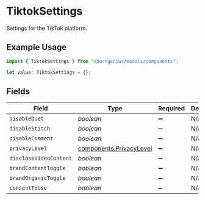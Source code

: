 # TiktokSettings

Settings for the TikTok platform.

## Example Usage

```typescript
import { TiktokSettings } from "shortgenius/models/components";

let value: TiktokSettings = {};
```

## Fields

| Field                                                              | Type                                                               | Required                                                           | Description                                                        |
| ------------------------------------------------------------------ | ------------------------------------------------------------------ | ------------------------------------------------------------------ | ------------------------------------------------------------------ |
| `disableDuet`                                                      | *boolean*                                                          | :heavy_minus_sign:                                                 | N/A                                                                |
| `disableStitch`                                                    | *boolean*                                                          | :heavy_minus_sign:                                                 | N/A                                                                |
| `disableComment`                                                   | *boolean*                                                          | :heavy_minus_sign:                                                 | N/A                                                                |
| `privacyLevel`                                                     | [components.PrivacyLevel](../../models/components/privacylevel.md) | :heavy_minus_sign:                                                 | N/A                                                                |
| `discloseVideoContent`                                             | *boolean*                                                          | :heavy_minus_sign:                                                 | N/A                                                                |
| `brandContentToggle`                                               | *boolean*                                                          | :heavy_minus_sign:                                                 | N/A                                                                |
| `brandOrganicToggle`                                               | *boolean*                                                          | :heavy_minus_sign:                                                 | N/A                                                                |
| `consentToUse`                                                     | *boolean*                                                          | :heavy_minus_sign:                                                 | N/A                                                                |